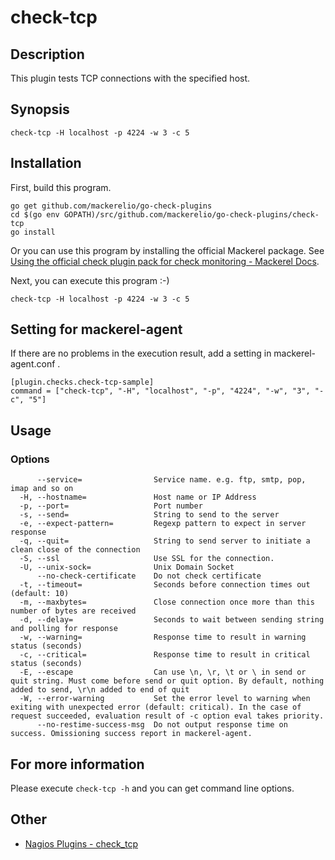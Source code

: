 # check-tcp

## Description

This plugin tests TCP connections with the specified host.

## Synopsis
```
check-tcp -H localhost -p 4224 -w 3 -c 5
```

## Installation

First, build this program.

```
go get github.com/mackerelio/go-check-plugins
cd $(go env GOPATH)/src/github.com/mackerelio/go-check-plugins/check-tcp
go install
```

Or you can use this program by installing the official Mackerel package. See [Using the official check plugin pack for check monitoring - Mackerel Docs](https://mackerel.io/docs/entry/howto/mackerel-check-plugins).


Next, you can execute this program :-)

```
check-tcp -H localhost -p 4224 -w 3 -c 5
```


## Setting for mackerel-agent

If there are no problems in the execution result, add a setting in mackerel-agent.conf .

```
[plugin.checks.check-tcp-sample]
command = ["check-tcp", "-H", "localhost", "-p", "4224", "-w", "3", "-c", "5"]
```

## Usage
### Options

```
      --service=                Service name. e.g. ftp, smtp, pop, imap and so on
  -H, --hostname=               Host name or IP Address
  -p, --port=                   Port number
  -s, --send=                   String to send to the server
  -e, --expect-pattern=         Regexp pattern to expect in server response
  -q, --quit=                   String to send server to initiate a clean close of the connection
  -S, --ssl                     Use SSL for the connection.
  -U, --unix-sock=              Unix Domain Socket
      --no-check-certificate    Do not check certificate
  -t, --timeout=                Seconds before connection times out (default: 10)
  -m, --maxbytes=               Close connection once more than this number of bytes are received
  -d, --delay=                  Seconds to wait between sending string and polling for response
  -w, --warning=                Response time to result in warning status (seconds)
  -c, --critical=               Response time to result in critical status (seconds)
  -E, --escape                  Can use \n, \r, \t or \ in send or quit string. Must come before send or quit option. By default, nothing added to send, \r\n added to end of quit
  -W, --error-warning           Set the error level to warning when exiting with unexpected error (default: critical). In the case of request succeeded, evaluation result of -c option eval takes priority.
      --no-restime-success-msg  Do not output response time on success. Omissioning success report in mackerel-agent.
```

## For more information

Please execute `check-tcp -h` and you can get command line options.

## Other

- [Nagios Plugins - check_tcp](https://www.monitoring-plugins.org/doc/man/check_tcp.html)
